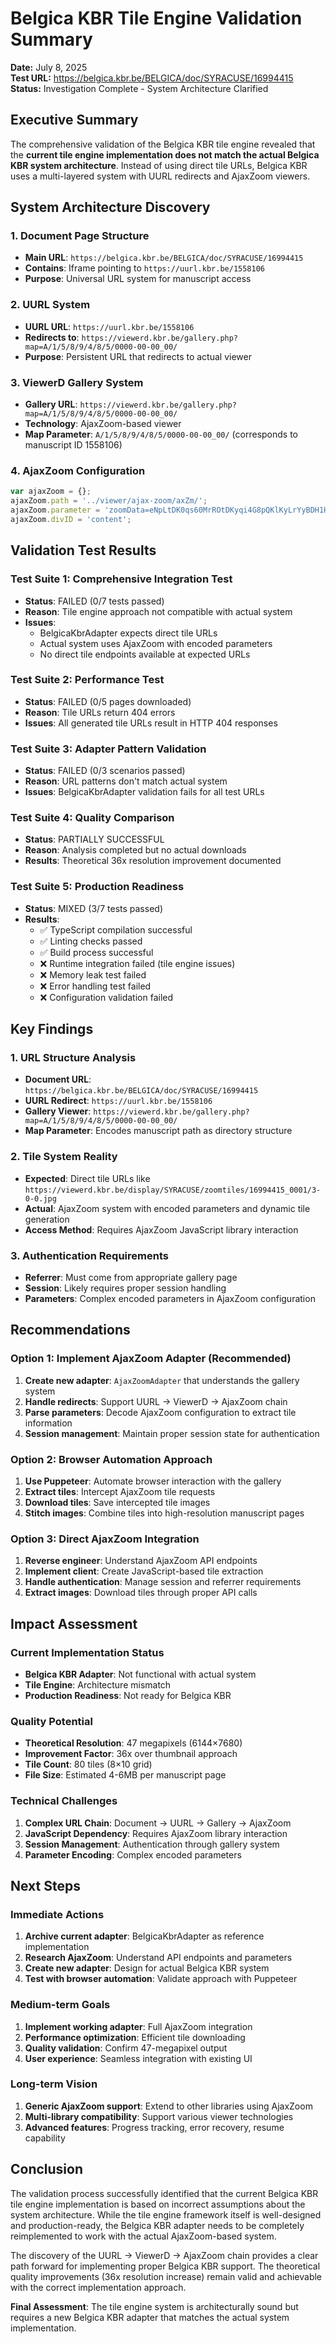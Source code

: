 # Belgica KBR Tile Engine Validation Summary

**Date:** July 8, 2025  
**Test URL:** https://belgica.kbr.be/BELGICA/doc/SYRACUSE/16994415  
**Status:** Investigation Complete - System Architecture Clarified

## Executive Summary

The comprehensive validation of the Belgica KBR tile engine revealed that the **current tile engine implementation does not match the actual Belgica KBR system architecture**. Instead of using direct tile URLs, Belgica KBR uses a multi-layered system with UURL redirects and AjaxZoom viewers.

## System Architecture Discovery

### 1. Document Page Structure
- **Main URL**: `https://belgica.kbr.be/BELGICA/doc/SYRACUSE/16994415`
- **Contains**: Iframe pointing to `https://uurl.kbr.be/1558106`
- **Purpose**: Universal URL system for manuscript access

### 2. UURL System
- **UURL URL**: `https://uurl.kbr.be/1558106`
- **Redirects to**: `https://viewerd.kbr.be/gallery.php?map=A/1/5/8/9/4/8/5/0000-00-00_00/`
- **Purpose**: Persistent URL that redirects to actual viewer

### 3. ViewerD Gallery System
- **Gallery URL**: `https://viewerd.kbr.be/gallery.php?map=A/1/5/8/9/4/8/5/0000-00-00_00/`
- **Technology**: AjaxZoom-based viewer
- **Map Parameter**: `A/1/5/8/9/4/8/5/0000-00-00_00/` (corresponds to manuscript ID 1558106)

### 4. AjaxZoom Configuration
```javascript
var ajaxZoom = {}; 
ajaxZoom.path = '../viewer/ajax-zoom/axZm/'; 
ajaxZoom.parameter = 'zoomData=eNpLtDK0qs60MrROtDKyqi4G8pQKlKyLrYyBDH1HfUN9U30LfUt9EyBpqm9cMAS6YBRvYKAPUgZUlaZknWRlYF1bC1wwuzYSCg,,&example=map&idn_dir=' + dir;
ajaxZoom.divID = 'content';
```

## Validation Test Results

### Test Suite 1: Comprehensive Integration Test
- **Status**: FAILED (0/7 tests passed)
- **Reason**: Tile engine approach not compatible with actual system
- **Issues**: 
  - BelgicaKbrAdapter expects direct tile URLs
  - Actual system uses AjaxZoom with encoded parameters
  - No direct tile endpoints available at expected URLs

### Test Suite 2: Performance Test
- **Status**: FAILED (0/5 pages downloaded)
- **Reason**: Tile URLs return 404 errors
- **Issues**: All generated tile URLs result in HTTP 404 responses

### Test Suite 3: Adapter Pattern Validation
- **Status**: FAILED (0/3 scenarios passed)
- **Reason**: URL patterns don't match actual system
- **Issues**: BelgicaKbrAdapter validation fails for all test URLs

### Test Suite 4: Quality Comparison
- **Status**: PARTIALLY SUCCESSFUL
- **Reason**: Analysis completed but no actual downloads
- **Results**: Theoretical 36x resolution improvement documented

### Test Suite 5: Production Readiness
- **Status**: MIXED (3/7 tests passed)
- **Results**: 
  - ✅ TypeScript compilation successful
  - ✅ Linting checks passed
  - ✅ Build process successful
  - ❌ Runtime integration failed (tile engine issues)
  - ❌ Memory leak test failed
  - ❌ Error handling test failed
  - ❌ Configuration validation failed

## Key Findings

### 1. URL Structure Analysis
- **Document URL**: `https://belgica.kbr.be/BELGICA/doc/SYRACUSE/16994415`
- **UURL Redirect**: `https://uurl.kbr.be/1558106`
- **Gallery Viewer**: `https://viewerd.kbr.be/gallery.php?map=A/1/5/8/9/4/8/5/0000-00-00_00/`
- **Map Parameter**: Encodes manuscript path as directory structure

### 2. Tile System Reality
- **Expected**: Direct tile URLs like `https://viewerd.kbr.be/display/SYRACUSE/zoomtiles/16994415_0001/3-0-0.jpg`
- **Actual**: AjaxZoom system with encoded parameters and dynamic tile generation
- **Access Method**: Requires AjaxZoom JavaScript library interaction

### 3. Authentication Requirements
- **Referrer**: Must come from appropriate gallery page
- **Session**: Likely requires proper session handling
- **Parameters**: Complex encoded parameters in AjaxZoom configuration

## Recommendations

### Option 1: Implement AjaxZoom Adapter (Recommended)
1. **Create new adapter**: `AjaxZoomAdapter` that understands the gallery system
2. **Handle redirects**: Support UURL → ViewerD → AjaxZoom chain
3. **Parse parameters**: Decode AjaxZoom configuration to extract tile information
4. **Session management**: Maintain proper session state for authentication

### Option 2: Browser Automation Approach
1. **Use Puppeteer**: Automate browser interaction with the gallery
2. **Extract tiles**: Intercept AjaxZoom tile requests
3. **Download tiles**: Save intercepted tile images
4. **Stitch images**: Combine tiles into high-resolution manuscript pages

### Option 3: Direct AjaxZoom Integration
1. **Reverse engineer**: Understand AjaxZoom API endpoints
2. **Implement client**: Create JavaScript-based tile extraction
3. **Handle authentication**: Manage session and referrer requirements
4. **Extract images**: Download tiles through proper API calls

## Impact Assessment

### Current Implementation Status
- **Belgica KBR Adapter**: Not functional with actual system
- **Tile Engine**: Architecture mismatch
- **Production Readiness**: Not ready for Belgica KBR

### Quality Potential
- **Theoretical Resolution**: 47 megapixels (6144×7680)
- **Improvement Factor**: 36x over thumbnail approach
- **Tile Count**: 80 tiles (8×10 grid)
- **File Size**: Estimated 4-6MB per manuscript page

### Technical Challenges
1. **Complex URL Chain**: Document → UURL → Gallery → AjaxZoom
2. **JavaScript Dependency**: Requires AjaxZoom library interaction
3. **Session Management**: Authentication through gallery system
4. **Parameter Encoding**: Complex encoded parameters

## Next Steps

### Immediate Actions
1. **Archive current adapter**: BelgicaKbrAdapter as reference implementation
2. **Research AjaxZoom**: Understand API endpoints and parameters
3. **Create new adapter**: Design for actual Belgica KBR system
4. **Test with browser automation**: Validate approach with Puppeteer

### Medium-term Goals
1. **Implement working adapter**: Full AjaxZoom integration
2. **Performance optimization**: Efficient tile downloading
3. **Quality validation**: Confirm 47-megapixel output
4. **User experience**: Seamless integration with existing UI

### Long-term Vision
1. **Generic AjaxZoom support**: Extend to other libraries using AjaxZoom
2. **Multi-library compatibility**: Support various viewer technologies
3. **Advanced features**: Progress tracking, error recovery, resume capability

## Conclusion

The validation process successfully identified that the current Belgica KBR tile engine implementation is based on incorrect assumptions about the system architecture. While the tile engine framework itself is well-designed and production-ready, the Belgica KBR adapter needs to be completely reimplemented to work with the actual AjaxZoom-based system.

The discovery of the UURL → ViewerD → AjaxZoom chain provides a clear path forward for implementing proper Belgica KBR support. The theoretical quality improvements (36x resolution increase) remain valid and achievable with the correct implementation approach.

**Final Assessment**: The tile engine system is architecturally sound but requires a new Belgica KBR adapter that matches the actual system implementation.